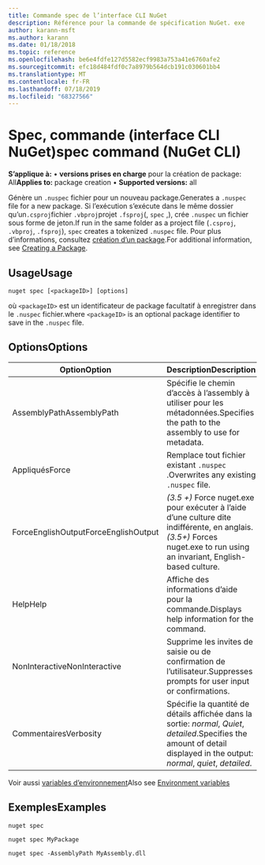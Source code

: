 ```yaml
---
title: Commande spec de l’interface CLI NuGet
description: Référence pour la commande de spécification NuGet. exe
author: karann-msft
ms.author: karann
ms.date: 01/18/2018
ms.topic: reference
ms.openlocfilehash: be6e4fdfe127d5582ecf9983a753a41e6760afe2
ms.sourcegitcommit: efc18d484fdf0c7a8979b564dcb191c030601bb4
ms.translationtype: MT
ms.contentlocale: fr-FR
ms.lasthandoff: 07/18/2019
ms.locfileid: "68327566"
---
```

# <a name="spec-command-nuget-cli"></a><span data-ttu-id="276ee-103">Spec, commande (interface CLI NuGet)</span><span class="sxs-lookup"><span data-stu-id="276ee-103">spec command (NuGet CLI)</span></span>

<span data-ttu-id="276ee-104">**S’applique à:** &bullet; **versions prises en charge** pour la création de package: All</span><span class="sxs-lookup"><span data-stu-id="276ee-104">**Applies to:** package creation &bullet; **Supported versions:** all</span></span>

<span data-ttu-id="276ee-105">Génère un `.nuspec` fichier pour un nouveau package.</span><span class="sxs-lookup"><span data-stu-id="276ee-105">Generates a `.nuspec` file for a new package.</span></span> <span data-ttu-id="276ee-106">Si l’exécution s’exécute dans le même dossier qu’un`.csproj`fichier `.vbproj`projet `.fsproj`(, `spec` ,), crée `.nuspec` un fichier sous forme de jeton.</span><span class="sxs-lookup"><span data-stu-id="276ee-106">If run in the same folder as a project file (`.csproj`, `.vbproj`, `.fsproj`), `spec` creates a tokenized `.nuspec` file.</span></span> <span data-ttu-id="276ee-107">Pour plus d’informations, consultez [création d’un package](../../create-packages/creating-a-package.md).</span><span class="sxs-lookup"><span data-stu-id="276ee-107">For additional information, see [Creating a Package](../../create-packages/creating-a-package.md).</span></span>

## <a name="usage"></a><span data-ttu-id="276ee-108">Usage</span><span class="sxs-lookup"><span data-stu-id="276ee-108">Usage</span></span>

```cli
nuget spec [<packageID>] [options]
```

<span data-ttu-id="276ee-109">où `<packageID>` est un identificateur de package facultatif à enregistrer dans le `.nuspec` fichier.</span><span class="sxs-lookup"><span data-stu-id="276ee-109">where `<packageID>` is an optional package identifier to save in the `.nuspec` file.</span></span>

## <a name="options"></a><span data-ttu-id="276ee-110">Options</span><span class="sxs-lookup"><span data-stu-id="276ee-110">Options</span></span>

| <span data-ttu-id="276ee-111">Option</span><span class="sxs-lookup"><span data-stu-id="276ee-111">Option</span></span> | <span data-ttu-id="276ee-112">Description</span><span class="sxs-lookup"><span data-stu-id="276ee-112">Description</span></span> |
| --- | --- |
| <span data-ttu-id="276ee-113">AssemblyPath</span><span class="sxs-lookup"><span data-stu-id="276ee-113">AssemblyPath</span></span> | <span data-ttu-id="276ee-114">Spécifie le chemin d’accès à l’assembly à utiliser pour les métadonnées.</span><span class="sxs-lookup"><span data-stu-id="276ee-114">Specifies the path to the assembly to use for metadata.</span></span> |
| <span data-ttu-id="276ee-115">Appliqués</span><span class="sxs-lookup"><span data-stu-id="276ee-115">Force</span></span> | <span data-ttu-id="276ee-116">Remplace tout fichier existant `.nuspec` .</span><span class="sxs-lookup"><span data-stu-id="276ee-116">Overwrites any existing `.nuspec` file.</span></span> |
| <span data-ttu-id="276ee-117">ForceEnglishOutput</span><span class="sxs-lookup"><span data-stu-id="276ee-117">ForceEnglishOutput</span></span> | <span data-ttu-id="276ee-118">*(3.5 +)* Force nuget.exe pour exécuter à l’aide d’une culture dite indifférente, en anglais.</span><span class="sxs-lookup"><span data-stu-id="276ee-118">*(3.5+)* Forces nuget.exe to run using an invariant, English-based culture.</span></span> |
| <span data-ttu-id="276ee-119">Help</span><span class="sxs-lookup"><span data-stu-id="276ee-119">Help</span></span> | <span data-ttu-id="276ee-120">Affiche des informations d’aide pour la commande.</span><span class="sxs-lookup"><span data-stu-id="276ee-120">Displays help information for the command.</span></span> |
| <span data-ttu-id="276ee-121">NonInteractive</span><span class="sxs-lookup"><span data-stu-id="276ee-121">NonInteractive</span></span> | <span data-ttu-id="276ee-122">Supprime les invites de saisie ou de confirmation de l’utilisateur.</span><span class="sxs-lookup"><span data-stu-id="276ee-122">Suppresses prompts for user input or confirmations.</span></span> |
| <span data-ttu-id="276ee-123">Commentaires</span><span class="sxs-lookup"><span data-stu-id="276ee-123">Verbosity</span></span> | <span data-ttu-id="276ee-124">Spécifie la quantité de détails affichée dans la sortie: *normal*, *Quiet*, *detailed*.</span><span class="sxs-lookup"><span data-stu-id="276ee-124">Specifies the amount of detail displayed in the output: *normal*, *quiet*, *detailed*.</span></span> |

<span data-ttu-id="276ee-125">Voir aussi [variables d’environnement](cli-ref-environment-variables.md)</span><span class="sxs-lookup"><span data-stu-id="276ee-125">Also see [Environment variables](cli-ref-environment-variables.md)</span></span>

## <a name="examples"></a><span data-ttu-id="276ee-126">Exemples</span><span class="sxs-lookup"><span data-stu-id="276ee-126">Examples</span></span>

```cli
nuget spec

nuget spec MyPackage

nuget spec -AssemblyPath MyAssembly.dll
```
